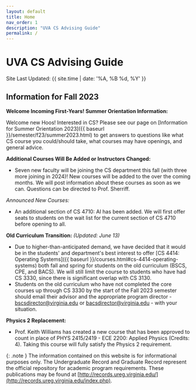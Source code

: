 ```yaml
---
layout: default
title: Home
nav_order: 1
description: "UVA CS Advising Guide"
permalink: /
---
```


# UVA CS Advising Guide

Site Last Updated: {{ site.time | date: '%A, %B %d, %Y' }}

## Information for Fall 2023

__Welcome Incoming First-Years!  Summer Orientation Information:__

Welcome new Hoos!  Interested in CS?  Please see our page on [Information for Summer Orientation 2023]({{ baseurl }}/semester/f23/summer2023.html) to get answers to questions like what CS course you could/should take, what courses may have openings, and general advice.

__Additional Courses Will Be Added or Instructors Changed:__

* Seven new faculty will be joining the CS department this fall (with three more joining in 2024)!  New courses will be added to the over the coming months.  We will post information about these courses as soon as we can.  Questions can be directed to Prof. Sherriff.

_Announced New Courses:_

* An additional section of CS 4710: AI has been added.  We will first offer seats to students on the wait list for the current section of CS 4710 before opening to all.

__Old Curriculum Transition:__ _(Updated: June 13)_

* Due to higher-than-anticipated demand, we have decided that it would be in the students' and department's best interest to offer [CS 4414: Operating Systems]({{ baseurl }}/courses.html#cs-4414-operating-systems) both fall and spring for students on the old curriculum (BSCS, CPE, and BACS).  We will still limit the course to students who have had CS 3330, since there is significant overlap with CS 3130.  
* Students on the old curriculum who have not completed the core courses up through CS 3330 by the start of the Fall 2023 semester should email their advisor and the appropriate program director - [bscsdirector@virginia.edu](mailto:bscsdirector@virginia.edu) or [bacsdirector@virginia.edu](mailto:bacsdirector@virginia.edu) - with your situation.

__Physics 2 Replacement:__

* Prof. Keith Williams has created a new course that has been approved to count in place of PHYS 2415/2419 - ECE 2200: Applied Physics (Credits: 4).  Taking this course will fully satisfy the Physics 2 requirement.

{: .note }
The information contained on this website is for informational purposes only. The Undergraduate Record and Graduate Record represent the official repository for academic program requirements. These publications may be found at [http://records.ureg.virginia.edu/](http://records.ureg.virginia.edu/index.php).